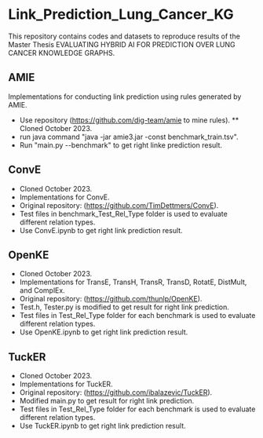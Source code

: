 # Link_Prediction_Lung_Cancer_KG
This repository contains codes and datasets to reproduce results of the Master Thesis EVALUATING HYBRID AI FOR PREDICTION OVER LUNG CANCER KNOWLEDGE GRAPHS.

## AMIE
Implementations for conducting link prediction using rules generated by AMIE.
* Use repository (https://github.com/dig-team/amie to mine rules).
  ** Cloned October 2023.
* run java command "java -jar amie3.jar -const benchmark_train.tsv".
* Run "main.py --benchmark" to get right linke prediction result.
 
## ConvE
* Cloned October 2023.
* Implementations for ConvE.
* Original repository: (https://github.com/TimDettmers/ConvE).
* Test files in benchmark_Test_Rel_Type folder is used to evaluate different relation types.
* Use ConvE.ipynb to get right link prediction result.

## OpenKE
* Cloned October 2023.
* Implementations for TransE, TransH, TransR, TransD, RotatE, DistMult, and ComplEx.
* Original repository: (https://github.com/thunlp/OpenKE).
* Test.h, Tester.py is modified to get result for right link prediction.
* Test files in Test_Rel_Type folder for each benchmark is used to evaluate different relation types.
* Use OpenKE.ipynb to get right link prediction result.

## TuckER
* Cloned October 2023.
* Implementations for TuckER.
* Original repository: (https://github.com/ibalazevic/TuckER).
* Modified main.py to get result for right link prediction.
* Test files in Test_Rel_Type folder for each benchmark is used to evaluate different relation types.
* Use TuckER.ipynb to get right link prediction result. 


